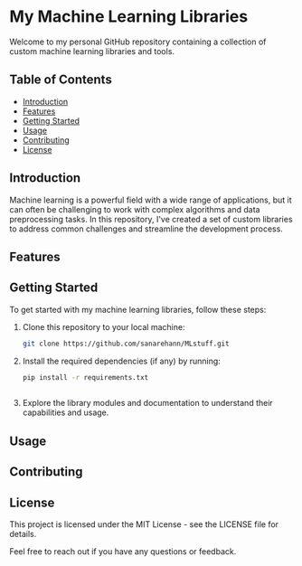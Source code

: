 # My Machine Learning Libraries

Welcome to my personal GitHub repository containing a collection of custom machine learning libraries and tools. 

## Table of Contents

- [Introduction](#introduction)
- [Features](#features)
- [Getting Started](#getting-started)
- [Usage](#usage)
- [Contributing](#contributing)
- [License](#license)

## Introduction

Machine learning is a powerful field with a wide range of applications, but it can often be challenging to work with complex algorithms and data preprocessing tasks. In this repository, I've created a set of custom libraries to address common challenges and streamline the development process.

## Features

## Getting Started

To get started with my machine learning libraries, follow these steps:

1. Clone this repository to your local machine:

   ```bash
   git clone https://github.com/sanarehann/MLstuff.git

2. Install the required dependencies (if any) by running:

    ```bash
    pip install -r requirements.txt
  
3. Explore the library modules and documentation to understand their capabilities and usage.

## Usage

## Contributing

## License
This project is licensed under the MIT License - see the LICENSE file for details.

Feel free to reach out if you have any questions or feedback. 
